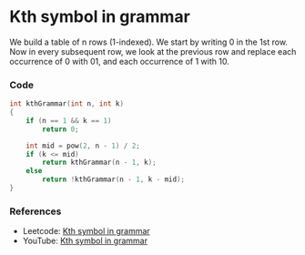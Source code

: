 # Kth symbol in grammar

We build a table of n rows (1-indexed). We start by writing 0 in the 1st row. Now in every subsequent row, we look at the previous row and replace each occurrence of 0 with 01, and each occurrence of 1 with 10.

### Code

```cpp
int kthGrammar(int n, int k)
{
    if (n == 1 && k == 1)
        return 0;

    int mid = pow(2, n - 1) / 2;
    if (k <= mid)
        return kthGrammar(n - 1, k);
    else
        return !kthGrammar(n - 1, k - mid);
}
```

### References

- Leetcode: [Kth symbol in grammar](https://leetcode.com/problems/k-th-symbol-in-grammar/)
- YouTube: [Kth symbol in grammar](https://www.youtube.com/watch?v=5P84A0YCo_Y&list=PL_z_8CaSLPWeT1ffjiImo0sYTcnLzo-wY&index=11)
